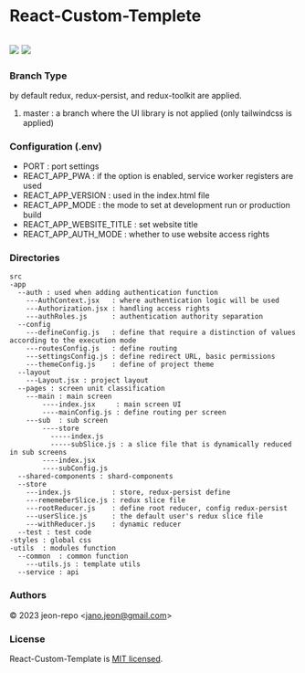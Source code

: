 # React-Custom-Templete

<img src="https://img.shields.io/badge/Author-jeon--repo-blue"> <img src="https://img.shields.io/badge/License-MIT-brightgreen">
---
### Branch Type
by default redux, redux-persist, and redux-toolkit are applied.
1. master : a branch where the UI library is not applied (only tailwindcss is applied)

### Configuration (.env)
- PORT : port settings
- REACT_APP_PWA : if the option is enabled, service worker registers are used
- REACT_APP_VERSION : used in the index.html file
- REACT_APP_MODE : the mode to set at development run or production build
- REACT_APP_WEBSITE_TITLE : set website title
- REACT_APP_AUTH_MODE : whether to use website access rights

### Directories
```
src
-app
  --auth : used when adding authentication function
    ---AuthContext.jsx   : where authentication logic will be used
    ---Authorization.jsx : handling access rights
    ---authRoles.js      : authentication authority separation
  --config
    ---defineConfig.js   : define that require a distinction of values according to the execution mode
    ---routesConfig.js   : define routing
    ---settingsConfig.js : define redirect URL, basic permissions
    ---themeConfig.js    : define of project theme
  --layout
    ---Layout.jsx : project layout
  --pages : screen unit classification
    ---main : main screen
        ----index.jsx     : main screen UI
        ----mainConfig.js : define routing per screen
    ---sub  : sub screen
        ----store
          -----index.js
          -----subSlice.js : a slice file that is dynamically reduced in sub screens
        ----index.jsx
        ----subConfig.js
  --shared-components : shard-components
  --store
    ---index.js          : store, redux-persist define
    ---rememeberSlice.js : redux slice file
    ---rootReducer.js    : define root reducer, config redux-persist
    ---userSlice.js      : the default user's redux slice file
    ---withReducer.js    : dynamic reducer
  --test : test code
-styles : global css
-utils  : modules function
  --common  : common function
    ---utils.js : template utils
  --service : api
```

### Authors
© 2023 jeon-repo <<jano.jeon@gmail.com>>
### License
React-Custom-Template is [MIT licensed](https://github.com/jeon-repo/React-Custom-Template/blob/master/license.md).
